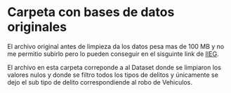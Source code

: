 # Carpeta con bases de datos originales
El archivo original antes de limpieza da los datos pesa mas de 100 MB y no me permitio subirlo pero lo pueden conseguir en el sisguinte link de [IIEG](https://iieg.gob.mx/ns/wp-content/uploads/2021/10/Jalisco-Delitos-septiembre-2021.csv).

El archivo en esta carpeta correponde a al Dataset donde se limpiaron los valores nulos y donde se filtro todos los tipos de delitos y únicamente se dejo el sub tipo de delito correspondiende al robo de Vehiculos. 
